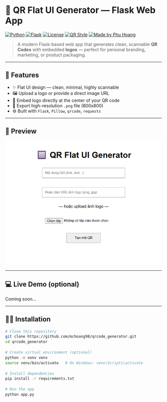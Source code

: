 # 🔲 QR Flat UI Generator — Flask Web App

[![Python](https://img.shields.io/badge/Python-3.8%2B-blue?logo=python)](https://www.python.org/)
[![Flask](https://img.shields.io/badge/Flask-2.x-black?logo=flask)](https://flask.palletsprojects.com/)
[![License](https://img.shields.io/github/license/mchoang98/qrcode_generator)](LICENSE)
[![QR Style](https://img.shields.io/badge/QR--Style-Flat%20UI-green)](#)
[![Made by Phu Hoang](https://img.shields.io/badge/Made%20by-Phu%20Hoang-red)](#)

> A modern Flask-based web app that generates clean, scannable **QR Codes** with embedded **logos** — perfect for personal branding, marketing, or product packaging.

---

## 🚀 Features

- ✨ Flat UI design — clean, minimal, highly scannable  
- 🖼️ Upload a logo or provide a direct image URL  
- 🔗 Embed logo directly at the center of your QR code  
- 📲 Export high-resolution `.png` file (800x800)  
- ⚙️ Built with `Flask`, `Pillow`, `qrcode`, `requests`

---

## 📸 Preview

![Preview](screenshot.png) <!-- Replace with your real screenshot -->

---

## 💻 Live Demo (optional)

Coming soon...

---

## 🧑‍💻 Installation

```bash
# Clone this repository
git clone https://github.com/mchoang98/qrcode_generator.git
cd qrcode_generator

# Create virtual environment (optional)
python -m venv venv
source venv/bin/activate   # On Windows: venv\Scripts\activate

# Install dependencies
pip install -r requirements.txt

# Run the app
python app.py
